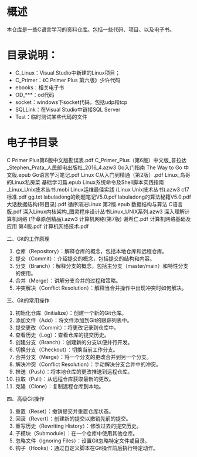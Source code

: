 #  概述



本仓库是一些C语言学习的资料仓库。包括一些代码、项目、以及电子书。



# 目录说明：

- C_Linux：Visual Studio中新建的Linux项目；
- C_Primer：《C Primer Plus 第六版》少许代码
- ebooks：相关电子书
- OD_***：od代码
- socket：windows下socket代码，包括udp和tcp
- SQLLink：在Visual Studio中链接SQL Server
- Test：临时测试某些代码的文件



# 电子书目录

C Primer Plus第6版中文版勘误表.pdf
C_Primer_Plus（第6版）中文版_普拉达_Stephen_Prata_人民邮电出版社_2016_4.azw3
Go入门指南  The Way to Go 中文版.epub
Go语言学习笔记.pdf
Linux C从入门到精通（第2版）.pdf
Linux_鸟哥的Linux私房菜  基础学习篇.epub
Linux系统命令及Shell脚本实践指南_Linux_Unix技术丛书.mobi
Linux运维最佳实践 (Linux Unix技术丛书).azw3
c17标准.pdf
gg.txt
labuladong的刷题笔记V5.0.pdf
labuladong的算法秘籍V5.0.pdf
大话数据结构(带目录).pdf
循序渐进Linux 第2版.epub
数据结构与算法 C语言版.pdf
深入Linux内核架构_图灵程序设计丛书Linux_UNIX系列.azw3
深入理解计算机网络 (华章原创精品).azw3
计算机网络(第7版) 谢希仁.pdf
计算机网络基础及应用 第4版.pdf
计算机网络技术.pdf









二、Git的工作原理

1. 仓库（Repository）：解释仓库的概念，包括本地仓库和远程仓库。
2. 提交（Commit）：介绍提交的概念，包括提交的结构和内容。
3. 分支（Branch）：解释分支的概念，包括主分支（master/main）和特性分支的使用。
4. 合并（Merge）：讲解分支合并的过程和策略。
5. 冲突解决（Conflict Resolution）：解释当合并操作中出现冲突时如何解决。

三、Git的常用操作

1. 初始化仓库（Initialize）：创建一个新的Git仓库。
2. 添加文件（Add）：将文件添加到Git的跟踪列表中。
3. 提交更改（Commit）：将更改记录到仓库中。
4. 查看历史（Log）：查看仓库的提交历史。
5. 创建分支（Branch）：创建新的分支以便并行开发。
6. 切换分支（Checkout）：切换当前工作分支。
7. 合并分支（Merge）：将一个分支的更改合并到另一个分支。
8. 解决冲突（Conflict Resolution）：手动解决分支合并中的冲突。
9. 推送（Push）：将本地仓库的更改推送到远程仓库。
10. 拉取（Pull）：从远程仓库获取最新的更改。
11. 克隆（Clone）：复制远程仓库到本地。

四、高级Git操作

1. 重置（Reset）：撤销提交并重置仓库状态。
2. 回滚（Revert）：创建新的提交以撤销先前的提交。
3. 重写历史（Rewriting History）：修改过去的提交历史。
4. 子模块（Submodule）：在一个仓库中使用其他仓库。
5. 忽略文件（Ignoring Files）：设置Git忽略特定文件或目录。
6. 钩子（Hooks）：通过自定义脚本在Git操作前后执行特定动作。
